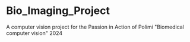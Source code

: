 # Bio_Imaging_Project
A computer vision project for the Passion in Action of Polimi "Biomedical computer vision" 2024
